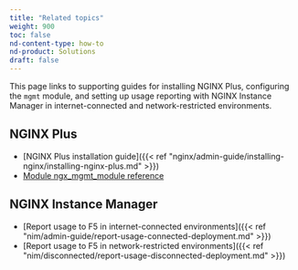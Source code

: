```yaml
---
title: "Related topics"
weight: 900
toc: false
nd-content-type: how-to
nd-product: Solutions
draft: false
---
```


This page links to supporting guides for installing NGINX Plus, configuring the `mgmt` module, and setting up usage reporting with NGINX Instance Manager in internet-connected and network-restricted environments.  

## NGINX Plus

- [NGINX Plus installation guide]({{< ref "nginx/admin-guide/installing-nginx/installing-nginx-plus.md" >}})  
- [Module ngx_mgmt_module reference](https://nginx.org/en/docs/ngx_mgmt_module.html)  

## NGINX Instance Manager

- [Report usage to F5 in internet-connected environments]({{< ref "nim/admin-guide/report-usage-connected-deployment.md" >}})  
- [Report usage to F5 in network-restricted environments]({{< ref "nim/disconnected/report-usage-disconnected-deployment.md" >}})  